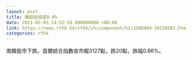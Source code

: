 ```yaml
---
layout: post
title: 韓股低收逾0.6%
date: 2021-05-03 14:52:53.000000000 +08:00
link: https://news.rthk.hk/rthk/ch/component/k2/1588984-20210503.htm
categories: rthk
---
```


南韓股市下跌。首爾綜合指數收市報3127點，跌20點，跌幅0.66%。
